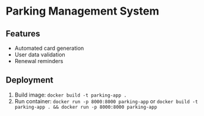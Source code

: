 # Parking Management System

## Features
- Automated card generation
- User data validation
- Renewal reminders

## Deployment
1. Build image: `docker build -t parking-app .`
2. Run container: `docker run -p 8000:8000 parking-app`
or `docker build -t parking-app . && docker run -p 8000:8000 parking-app`
